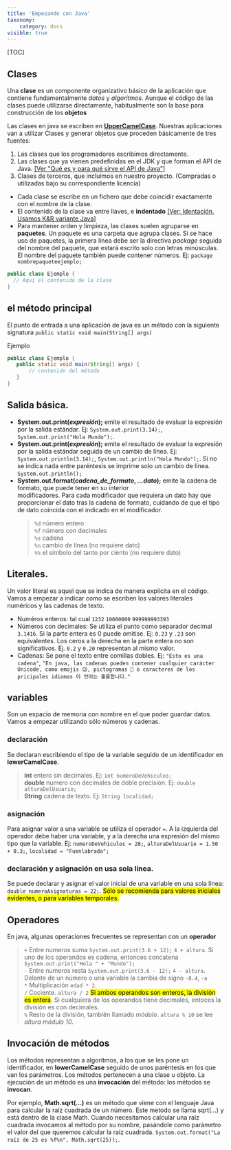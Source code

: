 ```yaml
---
title: 'Empezando con Java'
taxonomy:
    category: docs
visible: true
---
```


[TOC]
## Clases
Una **clase** es un componente organizativo básico de la aplicación que contiene fundamentalmente _datos_ y _algoritmos_.
Aunque el código de las clases puede utilizarse directamente, habitualmente son la base para construcción de los **objetos**

Las clases en java se escriben en [**UpperCamelCase**](https://es.wikipedia.org/wiki/CamelCase). Nuestras aplicaciones van a utilizar Clases y generar objetos que proceden básicamente de tres fuentes:
1. Las clases que los programadores escribimos directamente.
2. Las clases que ya vienen predefinidas en el JDK y que forman el API de Java. [[Ver "Qué es y para qué sirve el API de Java"]](https://www.aprenderaprogramar.com/index.php?option=com_content&view=article&id=551:que-es-y-para-que-sirve-el-api-de-java-librerias-de-biblioteca-estandar-jdbc-javafx-rmi-cu00645b&catid=68&Itemid=188)
3. Clases de terceros, que incluímos en nuestro proyecto. (Compradas o utilizadas bajo su correspondiente licencia)

* Cada clase se escribe en un fichero que debe coincidir exactamente con el nombre de la clase.
* El contenido de la clase va entre llaves, e **indentado** [[Ver: Identación. Usamos K&R variante Java]](https://en.wikipedia.org/wiki/Indentation_style)
* Para mantener orden y limpieza, las clases suelen agruparse en **paquetes**. Un paquete es una carpeta 
  que agrupa clases. Si se hace uso de paquetes, la primera línea debe ser la directiva _package_ seguida del nombre
  del paquete, que estará escrito solo con letras minúsculas. El nombre del paquete también puede contener números.
  Ej: `package nombrepaqueteejemplo;`

``` java
public class Ejemplo {
  // Aquí el contenido de la clase
}
```

## el método principal
El punto de entrada a una aplicación de java es un método con la siguiente signatura `public static void main(String[] args)`

Ejemplo
```java
public class Ejemplo {
   public static void main(String[] args) {
       // contenido del método
   }
}
```

## Salida básica.
* **System.out.print(_expresión_);** emite el resultado de evaluar la expresión por la salida estándar. Ej: `System.out.print(3.14);`, `System.out.print("Hola Mundo");`. 
* **System.out.print(_expresión_);** emite el resultado de evaluar la expresión por la salida estándar seguida 
  de un cambio de línea. Ej: `System.out.println(3.14);`, `System.out.println("Hola Mundo");`. Si no se indica nada entre
  paréntesis se imprime solo un cambio de línea. `System.out.println();`
* **System.out.format(_cadena_de_formato_, _...dato_);** emite la cadena de formato, que puede tener en su interior    
  modificadores. Para cada modificador que requiera un dato hay que proporcionar el dato tras la cadena de formato,
  cuidando de que el tipo de dato coincida con el indicado en el modificador.
  > `%d` número entero  
  > `%f` número con decimales  
  > `%s` cadena  
  > `%n` cambio de línea (no requiere dato)  
  > `%%` el símbolo del tanto por ciento (no requiere dato)  

## Literales.
Un valor literal es aquel que se indica de manera explícita en el código. Vamos a empezar a indicar como se escriben los valores literales numéricos y las cadenas de texto.
* Numéros enteros: tal cual   `1232` `10000000` `999999993393`
* Números con decimales: Se utiliza el punto como separador decimal `3.1416`. Si la parte entera es 0 puede omitise. Ej: `0.23` y `.23` son equivalentes. Los ceros a la derecha en la parte entera no son significativos. Ej. `0.2` y `0.20` representan al mismo valor.
* Cadenas: Se pone el texto entre comillas dobles. Ej: `"Esto es una cadena"`, `"En java, las cadenas pueden contener cualquier carácter Unicode, como emojis 😉, pictogramas 🍵 o caracteres de los pricipales idiomas 이 언어는 훌륭합니다."`

## variables
Son un espacio de memoria con nombre en el que poder guardar datos. Vamos a empezar utilizando sólo números y cadenas.
### declaración
Se declaran escribiendo el tipo de la variable seguido de un identificador en **lowerCamelCase**.
> **int** entero sin decimales. Ej: `int numeroDeVehiculos;`  
> **double** numero con decimales de doble precisión. Ej: `double alturaDelUsuario;`    
> **String** cadena de texto. Ej: `String localidad;`   

### asignación 
Para asignar valor a una variable se utiliza el operador `=`. A la izquierda del operador debe haber una variable, y a la derecha una expresión del mismo tipo que la variable.
Ej: `numeroDeVehiculos = 28;`, `alturaDelUsuario = 1.50 + 0.3;`, `localidad = "Fuenlabrada";`

### declaración y asignación en usa sola línea.
Se puede declarar y asignar el valor inicial de una variable en una sola línea: `double numeroAsignaturas = 22;`. <mark>Sólo se recomienda para valores iniciales evidentes, o para variables temporales.</mark>

## Operadores
En java, algunas operaciones frecuentes se representan con un **operador**
> `+` Entre numeros suma `System.out.print(3.6 + 12);` `4 + altura`. Si uno de los operandos es cadena, entonces concatena `System.out.print("Hola " + "Mundo");`   
> `-` Entre numeros resta `System.out.print(3.6 - 12);` `4 - altura`. Delante de un número o una variable la cambia de signo `-8.4`, `-a`  
> `*` Multiplicación `edad * 2`.  
> `/` Cociente. `altura / 2` <mark>Si ambos operandos son enteros, la división es entera</mark>. Si cualquiera de los operandos tiene decimales, entoces la división es con decimales.  
> `%` Resto de la división, también llamado _módulo_. `altura % 10` se lee _altura módulo 10_.  


## Invocación de métodos
Los métodos representan a algoritmos, a los que se les pone un identificador, en **lowerCamelCase** seguido de unos paréntesis en los que van los parámetros. Los métodos pertenecen a una clase u objeto. La ejecución de un método es una **invocación** del método: los métodos se **invocan**.

Por ejemplo, **Math.sqrt(...)** es un método que viene con el lenguaje Java para calcular la raíz cuadrada de un número. Este metodo se llama sqrt(...) y está dentro de la clase Math. Cuando necesitamos calcular una raíz cuadrada invocamos al método por su nombre, pasándole como parámetro el valor del que queremos calcular la raíz cuadrada. `System.out.format("La raíz de 25 es %f%n", Math.sqrt(25));`.


